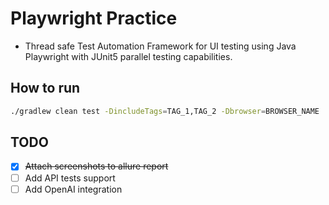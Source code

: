 # Playwright Practice

- Thread safe Test Automation Framework for UI testing using Java Playwright with JUnit5 parallel testing capabilities.

## How to run

```bash
./gradlew clean test -DincludeTags=TAG_1,TAG_2 -Dbrowser=BROWSER_NAME
```

## TODO

- [x] ~~Attach screenshots to allure report~~
- [ ] Add API tests support
- [ ] Add OpenAI integration
